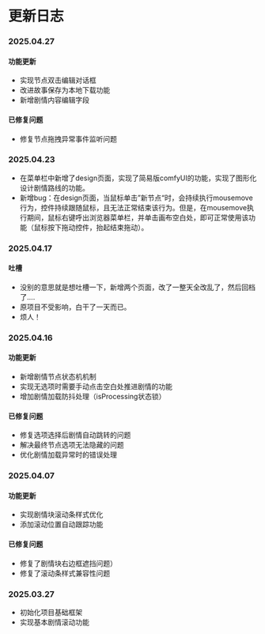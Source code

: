# 更新日志

### 2025.04.27
#### 功能更新
- 实现节点双击编辑对话框
- 改进故事保存为本地下载功能
- 新增剧情内容编辑字段

#### 已修复问题
- 修复节点拖拽异常事件监听问题

### 2025.04.23

- 在菜单栏中新增了design页面，实现了简易版comfyUI的功能，实现了图形化设计剧情路线的功能。
- 新增bug：在design页面，当鼠标单击”新节点“时，会持续执行mousemove行为，控件持续跟随鼠标，且无法正常结束该行为。但是，在mousemove执行期间，鼠标右键呼出浏览器菜单栏，并单击画布空白处，即可正常使用该功能（鼠标按下拖动控件，抬起结束拖动）。



### 2025.04.17

#### 吐槽

- 没别的意思就是想吐槽一下，新增两个页面，改了一整天全改乱了，然后回档了....
- 原项目不受影响，白干了一天而已。
- 烦人！



### 2025.04.16
#### 功能更新
- 新增剧情节点状态机机制
- 实现无选项时需要手动点击空白处推进剧情的功能
- 增加剧情加载防抖处理（isProcessing状态锁）

#### 已修复问题
- 修复选项选择后剧情自动跳转的问题
- 解决最终节点选项无法隐藏的问题
- 优化剧情加载异常时的错误处理

### 2025.04.07
#### 功能更新
- 实现剧情块滚动条样式优化
- 添加滚动位置自动跟踪功能

#### 已修复问题
- 修复了剧情块右边框遮挡问题）
- 修复了滚动条样式兼容性问题

### 2025.03.27
- 初始化项目基础框架
- 实现基本剧情滚动功能